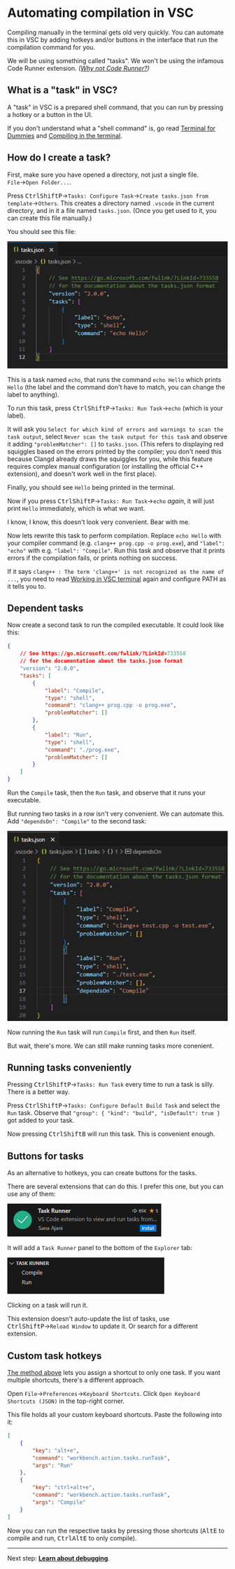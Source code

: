 # Automating compilation in VSC

Compiling manually in the terminal gets old very quickly. You can automate this in VSC by adding hotkeys and/or buttons in the interface that run the compilation command for you.

We will be using something called "tasks". We won't be using the infamous Code Runner extension. *([Why not Code Runner?](/why_not_code_runner.md))*

## What is a "task" in VSC?

A "task" in VSC is a prepared shell command, that you can run by pressing a hotkey or a button in the UI.

If you don't understand what a "shell command" is, go read [Terminal for Dummies](/terminal_for_dummies.md) and [Compiling in the terminal](/compiling_in_terminal.md).

## How do I create a task?

First, make sure you have opened a directory, not just a single file. `File`→`Open Folder...`.

Press <kbd>Ctrl</kbd><kbd>Shift</kbd><kbd>P</kbd>→`Tasks: Configure Task`→`Create tasks.json from template`→`Others`. This creates a directory named `.vscode` in the current directory, and in it a file named `tasks.json`. (Once you get used to it, you can create this file manually.)

You should see this file:

[![generated tasks.json](/images/generated_tasks_json.png)](/images/generated_tasks_json.png)

This is a task named `echo`, that runs the command `echo Hello` which prints `Hello` (the label and the command don't have to match, you can change the label to anything).

To run this task, press <kbd>Ctrl</kbd><kbd>Shift</kbd><kbd>P</kbd>→`Tasks: Run Task`→`echo` (which is your label).

It will ask you `Select for which kind of errors and warnings to scan the task output`, select `Never scan the task output for this task` and observe it adding `"problemMatcher": []` to `tasks.json`. (This refers to displaying red squiggles based on the errors printed by the compiler; you don't need this because Clangd already draws the squiggles for you, while this feature requires complex manual configuration (or installing the official C++ extension), and doesn't work well in the first place).

Finally, you should see `Hello` being printed in the terminal.

Now if you press <kbd>Ctrl</kbd><kbd>Shift</kbd><kbd>P</kbd>→`Tasks: Run Task`→`echo` *again*, it will just print `Hello` immediately, which is what we want.

I know, I know, this doesn't look very convenient. Bear with me.

Now lets rewrite this task to perform compilation. Replace `echo Hello` with your compiler command (e.g. `clang++ prog.cpp -o prog.exe`), and `"label": "echo"` with e.g. `"label": "Compile"`. Run this task and observe that it prints errors if the compilation fails, or prints nothing on success.

If it says `clang++ : The term 'clang++' is not recognized as the name of ...`, you need to read [Working in VSC terminal](/working_in_vscode_terminal.md) again and configure PATH as it tells you to.

## Dependent tasks

Now create a second task to run the compiled executable. It could look like this:

```json
{
    // See https://go.microsoft.com/fwlink/?LinkId=733558
    // for the documentation about the tasks.json format
    "version": "2.0.0",
    "tasks": [
        {
            "label": "Compile",
            "type": "shell",
            "command": "clang++ prog.cpp -o prog.exe",
            "problemMatcher": []
        },
        {
            "label": "Run",
            "type": "shell",
            "command": "./prog.exe",
            "problemMatcher": []
        }
    ]
}
```

Run the `Compile` task, then the `Run` task, and observe that it runs your executable.

But running two tasks in a row isn't very convenient. We can automate this. Add `"dependsOn": "Compile"` to the second task:

[![task dependencies](/images/vsc_task_dependencies.png)](/images/vsc_task_dependencies.png)

Now running the `Run` task will run `Compile` first, and then `Run` itself.

But wait, there's more. We can still make running tasks more conenient.

## Running tasks conveniently

Pressing <kbd>Ctrl</kbd><kbd>Shift</kbd><kbd>P</kbd>→`Tasks: Run Task` every time to run a task is silly. There is a better way.

Press <kbd>Ctrl</kbd><kbd>Shift</kbd><kbd>P</kbd>→`Tasks: Configure Default Build Task` and select the `Run` task. Observe that `"group": { "kind": "build", "isDefault": true }` got added to your task.

Now pressing <kbd>Ctrl</kbd><kbd>Shift</kbd><kbd>B</kbd> will run this task. This is convenient enough.

## Buttons for tasks

As an alternative to hotkeys, you can create buttons for the tasks.

There are several extensions that can do this. I prefer this one, but you can use any of them:

[![task runner extension icon](/images/task_runner_extension_icon.png)](/images/task_runner_extension_icon.png)

It will add a `Task Runner` panel to the bottom of the `Explorer` tab:

[![task runner panel](/images/task_runner_panel.png)](/images/task_runner_panel.png)

Clicking on a task will run it.

This extension doesn't auto-update the list of tasks, use <kbd>Ctrl</kbd><kbd>Shift</kbd><kbd>P</kbd>→`Reload Window` to update it. Or search for a different extension.

## Custom task hotkeys

[The method above](#running-tasks-conveniently) lets you assign a shortcut to only one task. If you want multiple shortcuts, there's a different approach.

Open `File`→`Preferences`→`Keyboard Shortcuts`. Click `Open Keyboard Shortcuts (JSON)` in the top-right corner.

This file holds all your custom keyboard shortcuts. Paste the following into it:
```json
[
    {
        "key": "alt+e",
        "command": "workbench.action.tasks.runTask",
        "args": "Run"
    },
    {
        "key": "ctrl+alt+e",
        "command": "workbench.action.tasks.runTask",
        "args": "Compile"
    }
]
```

Now you can run the respective tasks by pressing those shortcuts (<kbd>Alt</kbd><kbd>E</kbd> to compile and run, <kbd>Ctrl</kbd><kbd>Alt</kbd><kbd>E</kbd> to only compile).

---

Next step: [**Learn about debugging**](/debugging_in_terminal.md).
